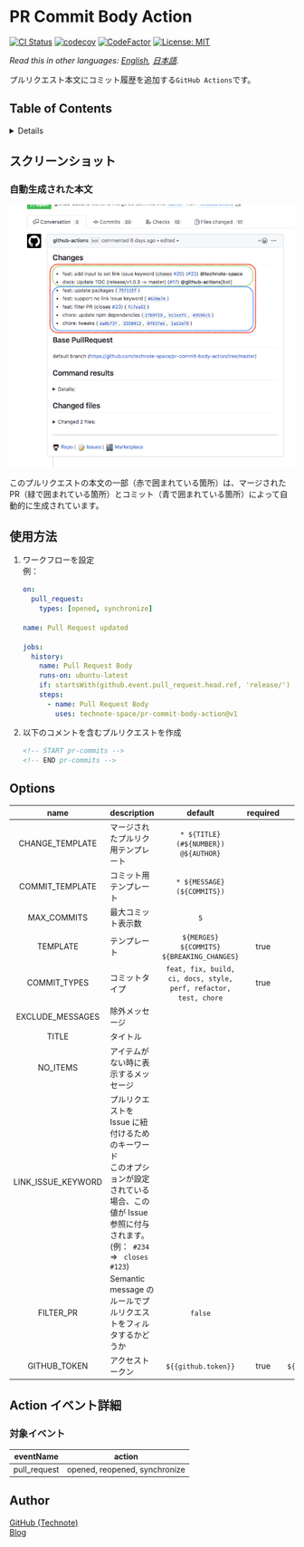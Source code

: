 # PR Commit Body Action

[![CI Status](https://github.com/technote-space/pr-commit-body-action/workflows/CI/badge.svg)](https://github.com/technote-space/pr-commit-body-action/actions)
[![codecov](https://codecov.io/gh/technote-space/pr-commit-body-action/branch/master/graph/badge.svg)](https://codecov.io/gh/technote-space/pr-commit-body-action)
[![CodeFactor](https://www.codefactor.io/repository/github/technote-space/pr-commit-body-action/badge)](https://www.codefactor.io/repository/github/technote-space/pr-commit-body-action)
[![License: MIT](https://img.shields.io/badge/License-MIT-blue.svg)](https://github.com/technote-space/pr-commit-body-action/blob/master/LICENSE)

*Read this in other languages: [English](README.md), [日本語](README.ja.md).*

プルリクエスト本文にコミット履歴を追加する`GitHub Actions`です。

## Table of Contents

<!-- START doctoc generated TOC please keep comment here to allow auto update -->
<!-- DON'T EDIT THIS SECTION, INSTEAD RE-RUN doctoc TO UPDATE -->
<details>
<summary>Details</summary>

- [スクリーンショット](#%E3%82%B9%E3%82%AF%E3%83%AA%E3%83%BC%E3%83%B3%E3%82%B7%E3%83%A7%E3%83%83%E3%83%88)
  - [自動生成された本文](#%E8%87%AA%E5%8B%95%E7%94%9F%E6%88%90%E3%81%95%E3%82%8C%E3%81%9F%E6%9C%AC%E6%96%87)
- [使用方法](#%E4%BD%BF%E7%94%A8%E6%96%B9%E6%B3%95)
- [Options](#options)
- [Action イベント詳細](#action-%E3%82%A4%E3%83%99%E3%83%B3%E3%83%88%E8%A9%B3%E7%B4%B0)
  - [対象イベント](#%E5%AF%BE%E8%B1%A1%E3%82%A4%E3%83%99%E3%83%B3%E3%83%88)
- [Author](#author)

</details>
<!-- END doctoc generated TOC please keep comment here to allow auto update -->

## スクリーンショット
### 自動生成された本文
![pr-body](https://raw.githubusercontent.com/technote-space/pr-commit-body-action/images/pr-body.png)

このプルリクエストの本文の一部（赤で囲まれている箇所）は、マージされたPR（緑で囲まれている箇所）とコミット（青で囲まれている箇所）によって自動的に生成されています。

## 使用方法
1. ワークフローを設定  
    例：
    ```yaml
    on:
      pull_request:
        types: [opened, synchronize]
    
    name: Pull Request updated
    
    jobs:
      history:
        name: Pull Request Body
        runs-on: ubuntu-latest
        if: startsWith(github.event.pull_request.head.ref, 'release/')
        steps:
          - name: Pull Request Body
            uses: technote-space/pr-commit-body-action@v1
    ```
1. 以下のコメントを含むプルリクエストを作成
    ```markdown
    <!-- START pr-commits -->
    <!-- END pr-commits -->
    ```

## Options
| name | description | default | required | e.g. |
|:---:|:---|:---:|:---:|:---:|
|CHANGE_TEMPLATE|マージされたプルリク用テンプレート|`* ${TITLE} (#${NUMBER}) @${AUTHOR}`| |`- ${TITLE}`|
|COMMIT_TEMPLATE|コミット用テンプレート|`* ${MESSAGE} (${COMMITS})`| |`- ${MESSAGE}`|
|MAX_COMMITS|最大コミット表示数|`5`| |`3`|
|TEMPLATE|テンプレート|`${MERGES}`<br>`${COMMITS}`<br>`${BREAKING_CHANGES}`|true|`${MERGES}`|
|COMMIT_TYPES|コミットタイプ|`feat, fix, build, ci, docs, style, perf, refactor, test, chore`|true|`feat, fix, chore`|
|EXCLUDE_MESSAGES|除外メッセージ| | |`tweaks`|
|TITLE|タイトル| | |`Changes:`|
|NO_ITEMS|アイテムがない時に表示するメッセージ| | |`- no item`|
|LINK_ISSUE_KEYWORD|プルリクエストを Issue に紐付けるためのキーワード<br>このオプションが設定されている場合、この値が Issue 参照に付与されます。<br>(例：` #234` => ` closes #123`)| | |`closes`|
|FILTER_PR|Semantic message のルールでプルリクエストをフィルタするかどうか|`false`| |`true`|
|GITHUB_TOKEN|アクセストークン|`${{github.token}}`|true|`${{secrets.ACCESS_TOKEN}}`|

## Action イベント詳細
### 対象イベント
| eventName | action |
|:---:|:---:|
|pull_request|opened, reopened, synchronize|

## Author
[GitHub (Technote)](https://github.com/technote-space)  
[Blog](https://technote.space)
